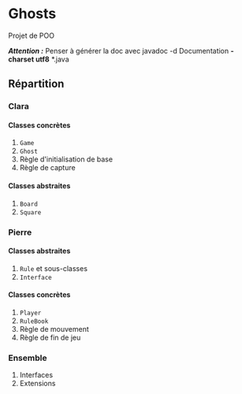 # Ghosts

Projet de POO

**_Attention :_** Penser à générer la doc avec javadoc -d Documentation **-charset utf8** *.java

## Répartition

### Clara

#### Classes concrètes

1. `Game`
2. `Ghost`
3. Règle d'initialisation de base
4. Règle de capture

#### Classes abstraites

1. `Board`
2. `Square`

### Pierre

#### Classes abstraites

1. `Rule` et sous-classes
2. `Interface`

#### Classes concrètes

1. `Player`
2. `RuleBook`
3. Règle de mouvement
4. Règle de fin de jeu

### Ensemble

1. Interfaces
2. Extensions
